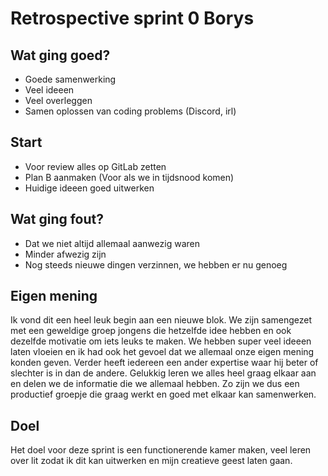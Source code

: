 # Retrospective sprint 0 Borys

## Wat ging goed?

-   Goede samenwerking
-   Veel ideeen
-   Veel overleggen
-   Samen oplossen van coding problems (Discord, irl)

## Start

-   Voor review alles op GitLab zetten
-   Plan B aanmaken (Voor als we in tijdsnood komen)
-   Huidige ideeen goed uitwerken

## Wat ging fout?

-   Dat we niet altijd allemaal aanwezig waren
-   Minder afwezig zijn
-   Nog steeds nieuwe dingen verzinnen, we hebben er nu genoeg

## Eigen mening

Ik vond dit een heel leuk begin aan een nieuwe blok. We zijn samengezet met een geweldige groep jongens die hetzelfde idee hebben en ook dezelfde motivatie om iets leuks te maken. We hebben super veel ideeen laten vloeien en ik had ook het gevoel dat we allemaal onze eigen mening konden geven. Verder heeft iedereen een ander expertise waar hij beter of slechter is in dan de andere. Gelukkig leren we alles heel graag elkaar aan en delen we de informatie die we allemaal hebben. Zo zijn we dus een productief groepje die graag werkt en goed met elkaar kan samenwerken.

## Doel

Het doel voor deze sprint is een functionerende kamer maken, veel leren over lit zodat ik dit kan uitwerken en mijn creatieve geest laten gaan.
